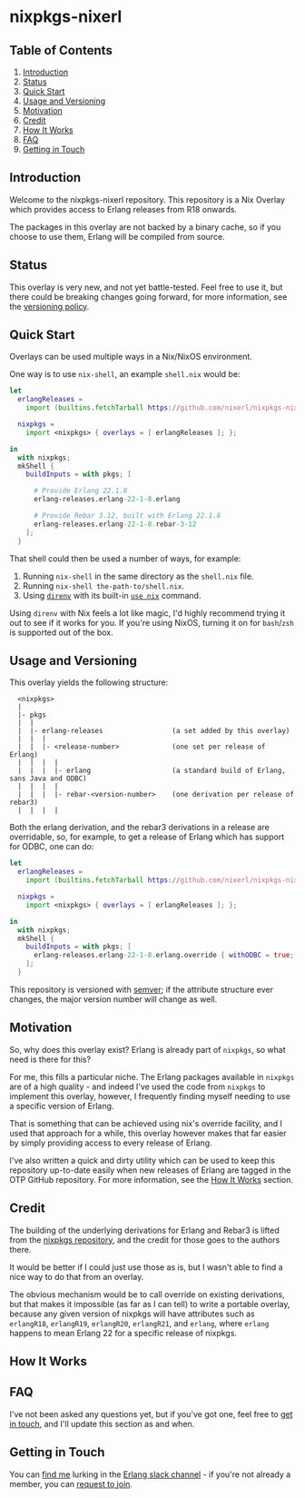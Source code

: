 # nixpkgs-nixerl

## Table of Contents
1. [Introduction](#introduction)
1. [Status](#status)
1. [Quick Start](#quick-start)
1. [Usage and Versioning](#usage-and-versioning)
1. [Motivation](#motivation)
1. [Credit](#credit)
1. [How It Works](#how-it-works)
1. [FAQ](#faq)
1. [Getting in Touch](#getting-in-touch)

## Introduction

Welcome to the nixpkgs-nixerl repository. This repository is
a Nix Overlay which provides access to Erlang releases from
R18 onwards.

The packages in this overlay are not backed by a binary cache,
so if you choose to use them, Erlang will be compiled from source.

## Status

This overlay is very new, and not yet battle-tested. Feel
free to use it, but there could be breaking changes going forward,
for more information, see the [versioning policy](#usage-and-versioning).

## Quick Start

Overlays can be used multiple ways in a Nix/NixOS environment.

One way is to use `nix-shell`, an example `shell.nix` would be:

```nix
let
  erlangReleases =
    import (builtins.fetchTarball https://github.com/nixerl/nixpkgs-nixerl/archive/v1.0.0-devel.tar.gz);

  nixpkgs =
    import <nixpkgs> { overlays = [ erlangReleases ]; };

in
  with nixpkgs;
  mkShell {
    buildInputs = with pkgs; [

      # Provide Erlang 22.1.8
      erlang-releases.erlang-22-1-8.erlang

      # Provide Rebar 3.12, built with Erlang 22.1.8
      erlang-releases.erlang-22-1-8.rebar-3-12
    ];
  }
```

That shell could then be used a number of ways, for example:
1. Running `nix-shell` in the same directory as the `shell.nix` file.
2. Running `nix-shell the-path-to/shell.nix`.
3. Using [`direnv`][direnv] with its built-in [`use nix`][direnv-use-nix] command.

Using `direnv` with Nix feels a lot like magic, I'd highly recommend
trying it out to see if it works for you. If you're using NixOS, turning
it on for `bash`/`zsh` is supported out of the box.

## Usage and Versioning

This overlay yields the following structure:

```
  <nixpkgs>
  |
  |- pkgs
  |  |
  |  |- erlang-releases                 (a set added by this overlay)
  |  |  |
  |  |  |- <release-number>             (one set per release of Erlang)
  |  |  |  |
  |  |  |  |- erlang                    (a standard build of Erlang, sans Java and ODBC)
  |  |  |  |
  |  |  |  |- rebar-<version-number>    (one derivation per release of rebar3)
  |  |  |  |
```

Both the erlang derivation, and the rebar3 derivations in a release are overridable, so,
for example, to get a release of Erlang which has support for ODBC, one can do:

```nix
let
  erlangReleases =
    import (builtins.fetchTarball https://github.com/nixerl/nixpkgs-nixerl/archive/v1.0.0-devel.tar.gz);

  nixpkgs =
    import <nixpkgs> { overlays = [ erlangReleases ]; };

in
  with nixpkgs;
  mkShell {
    buildInputs = with pkgs; [
      erlang-releases.erlang-22-1-8.erlang.override { withODBC = true; }
    ];
  }
```

This repository is versioned with [semver][semver]; if the attribute structure ever
changes, the major version number will change as well.


## Motivation

So, why does this overlay exist? Erlang is already part of `nixpkgs`, so
what need is there for this?

For me, this fills a particular niche. The Erlang packages available in
`nixpkgs` are of a high quality - and indeed I've used the code from
`nixpkgs` to implement this overlay, however, I frequently finding myself
needing to use a specific version of Erlang.

That is something that can be achieved using nix's override facility,
and I used that approach for a while, this overlay however makes that
far easier by simply providing access to every release of Erlang.

I've also written a quick and dirty utility which can be used to keep
this repository up-to-date easily when new releases of Erlang are
tagged in the OTP GitHub repository. For more information, see
the [How It Works](#how-it-works) section.

## Credit
The building of the underlying derivations for Erlang and Rebar3 is lifted
from the [nixpkgs repository][nixpkgs-gh], and the credit for those goes to the authors
there.

It would be better if I could just use those as is, but I wasn't able to find
a nice way to do that from an overlay.

The obvious mechanism would be to call override on existing derivations,
but that makes it impossible (as far as I can tell) to write a portable overlay,
because any given version of nixpkgs will have attributes such
as `erlangR18`, `erlangR19`, `erlangR20`, `erlangR21`, and `erlang`,
where `erlang` happens to mean Erlang 22 for a specific release of
nixpkgs.

## How It Works

## FAQ

I've not been asked any questions yet, but if you've got one, feel
free to [get in touch](#getting-in-touch), and I'll update this section as and when.

## Getting in Touch

You can [find me][erlang-slack-channel-profile] lurking in the [Erlang slack channel][erlang-slack-channel] -
if you're not already a member, you can [request to join][erlang-slack-channel-join].




[erlang-slack-channel]: https://erlanger.slack.com/
[erlang-slack-channel-join]: https://bit.ly/ErlangSlack
[erlang-slack-channel-profile]: https://erlanger.slack.com/team/U0ZGJ4H8U
[direnv]: https://direnv.net/
[direnv-use-nix]: https://direnv.net/man/direnv-stdlib.1.html#codeuse-nix-code
[semver]: https://semver.org/
[nixpkgs-gh]: https://github.com/NixOS/nixpkgs


